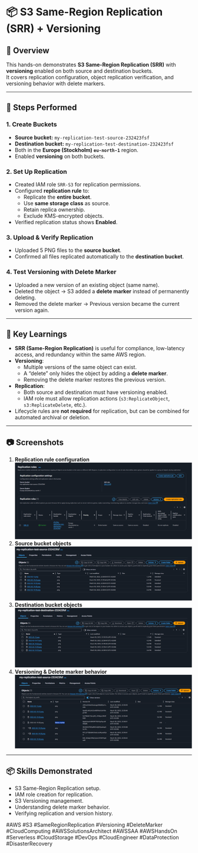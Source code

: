 # 📦 S3 Same-Region Replication (SRR) + Versioning

## 📝 Overview
This hands-on demonstrates **S3 Same-Region Replication (SRR)** with **versioning** enabled on both source and destination buckets.  
It covers replication configuration, object replication verification, and versioning behavior with delete markers.

---

## 🔹 Steps Performed

### 1. **Create Buckets**
- **Source bucket:** `my-replication-test-source-232423fsf`
- **Destination bucket:** `my-replication-test-destination-232423fsf`
- Both in the **Europe (Stockholm) `eu-north-1`** region.
- Enabled **versioning** on both buckets.

### 2. **Set Up Replication**
- Created IAM role `SRR-S3` for replication permissions.
- Configured **replication rule** to:
  - Replicate the **entire bucket**.
  - Use **same storage class** as source.
  - Retain replica ownership.
  - Exclude KMS-encrypted objects.
- Verified replication status shows **Enabled**.

### 3. **Upload & Verify Replication**
- Uploaded 5 PNG files to the **source bucket**.
- Confirmed all files replicated automatically to the **destination bucket**.

### 4. **Test Versioning with Delete Marker**
- Uploaded a new version of an existing object (same name).
- Deleted the object → S3 added a **delete marker** instead of permanently deleting.
- Removed the delete marker → Previous version became the current version again.

---

## 🧠 Key Learnings
- **SRR (Same-Region Replication)** is useful for compliance, low-latency access, and redundancy within the same AWS region.
- **Versioning**:
  - Multiple versions of the same object can exist.
  - A “delete” only hides the object by adding a **delete marker**.
  - Removing the delete marker restores the previous version.
- **Replication**:
  - Both source and destination must have versioning enabled.
  - IAM role must allow replication actions (`s3:ReplicateObject`, `s3:ReplicateDelete`, etc.).
- Lifecycle rules are **not required** for replication, but can be combined for automated archival or deletion.

---

## 📷 Screenshots
1. **Replication rule configuration**  
   ![Replication Rule](Screenshots/1-replication-rule.png)
2. **Source bucket objects**  
   ![Source Bucket](Screenshots/2-source-bucket.png)
3. **Destination bucket objects**  
   ![Destination Bucket](Screenshots/3-destination-bucket.png)
4. **Versioning & Delete marker behavior**  
   ![Versioning](Screenshots/4-versioning.png)

---

## 📦 Skills Demonstrated
- S3 Same-Region Replication setup.
- IAM role creation for replication.
- S3 Versioning management.
- Understanding delete marker behavior.
- Verifying replication and version history.

#AWS #S3 #SameRegionReplication #Versioning #DeleteMarker #CloudComputing #AWSSolutionsArchitect #AWSSAA #AWSHandsOn #Serverless #CloudStorage #DevOps #CloudEngineer #DataProtection #DisasterRecovery
